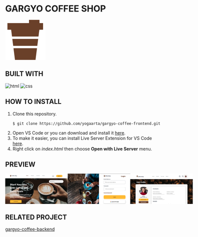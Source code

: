 # GARGYO COFFEE SHOP

![coffee](assets/images/coffee%20logo.png)


## BUILT WITH

![html](https://img.shields.io/badge/html-5-orange)
![css](https://img.shields.io/badge/css-3-blue)

## HOW TO INSTALL
1. Clone this repository.
    ```
    $ git clone https://github.com/yogaarta/gargyo-coffee-frontend.git
    ```
2. Open VS Code or you can download and install it [here](https://code.visualstudio.com/).
3. To make it easier, you can install Live Server Extension for VS Code [here](https://marketplace.visualstudio.com/items?itemName=ritwickdey.LiveServer).
4. Right click on *index.html* then choose **Open with Live Server** menu.

## PREVIEW
<div style="display:flex">
<img src="assets/images/homepage.PNG" style="width: 200px">
<img src="assets/images/login.PNG" style="width: 200px">
<img src="assets/images/profile.PNG" style="width: 200px">
</div>

## RELATED PROJECT
[gargyo-coffee-backend](https://github.com/yogaarta/gargyo_coffee.git)